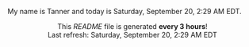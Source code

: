 My name is Tanner and today is Saturday, September 20, 2:29 AM EDT.

<p align="center">This <i>README</i> file is generated <b>every 3 hours</b>!</br>Last refresh: Saturday, September 20, 2:29 AM EDT<br /></p>

